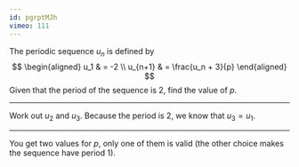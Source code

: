```yaml
---
id: pgrptMJh
vimeo: 111
---
```


The periodic sequence $u_n$ is defined by
$$
\begin{aligned}
u_1 & = -2 \\
u_{n+1} & = \frac{u_n + 3}{p}
\end{aligned}
$$
Given that the period of the sequence is $2$, find the value of $p$.

---

Work out $u_2$ and $u_3$. Because the period is $2$, we know that $u_3 = u_1$.

---

You get two values for $p$, only one of them is valid (the other choice makes the sequence have period $1$).
